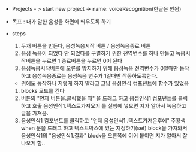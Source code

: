 - Projects - > start new project -> name: voiceRecognition(한글은 안됨)

- 목표 : 내가 말한 음성을 화면에 띄우도록 하기 

- steps
    1. 두개 버튼을 만든다, 음성녹음시작 버튼 / 음성녹음종료 버튼
    2. 음성 녹음이 되었다 안 되었다를 구별하기 위한 전역변수를 하나 만들고 녹음시작버튼을 누르면 1 종료버튼을 누르면 0이 된다
    3. 음성녹음시작버튼에 오류를 방지하기 위해 음성녹음 전역변수가 0일때만 동작하고 음성녹음종료는 음성녹음 변수가 1일때만 작동하도록한다.
    - 위에도 동작하나 저렇게 하지 말라고 그냥 음성인식 컴포넌트에 함수가 있었음
    1. blocks 모드를 킨다
    2. 버튼의 "언제 버튼을.클릭했을 때" 을 드래그 하고 음성인식1 컴포넌트를 클릭하고 호출 음성인식1.텍스트가져오기 를 실행에 넣으면 지가 알아서 녹음하고 글을 가져옴.
    3. 음성인식1 컴포넌트를 클릭하고 "언제 음성인식1 .텍스트가져온후에" 주황색 when 문을 드래그 하고 텍스트박스에 있는 지정하기(set) block을 가져와서 음성인식1의 "음성인식1.결과" block을 오른쪽에 이어 붙이면 지가 알아서 잘 나오게 함..
